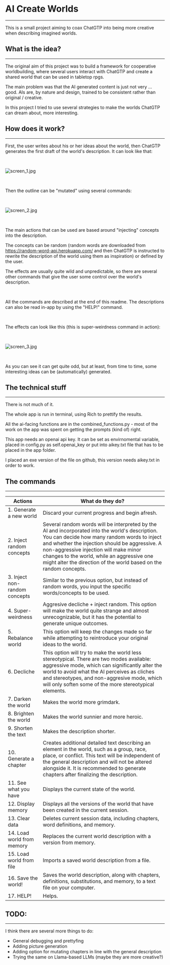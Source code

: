 # AI Create Worlds

---
This is a small project aiming to coax ChatGTP into being more creative when describing imagined 
worlds.


## What is the idea?

---
The original aim of this project was to build a framework for cooperative worldbuilding, where 
several users interact with ChatGTP and create a shared world that can be used in tabletop rpgs.  

The main problem was that the AI generated content is just not very ... good. AIs are, by nature 
and design, trained to be consistent rather than original / creative.

In this project I tried to use several strategies to make the worlds ChatGTP can dream about, 
more interesting.
 


## How does it work?

---
First, the user writes about his or her ideas about the world, then ChatGTP generates the first 
draft of the world's description. It can look like that:

&nbsp;

![screen_1.jpg](img%2Fscreen_1.jpg)

&nbsp;

Then the outline can be "mutated" using several commands:

&nbsp;

![screen_2.jpg](img%2Fscreen_2.jpg)

&nbsp;
&nbsp;

The main actions that can be used are based around "injecting" concepts into the description.

The concepts can be random (random words are downloaded from https://random-word-api.herokuapp.com/
and then ChatGTP is instructed to rewrite the description of the world using them as inspiration) 
or defined by the user. 


The effects are usually quite wild and unpredictable, so there are several other commands that 
give the user some control over the world's description.

&nbsp;

All the commands are described at the end of this readme. The descriptions can also be read 
in-app by using the "HELP!" command. 

&nbsp;

The effects can look like this (this is super-weirdness command in action):

&nbsp;

![screen_3.jpg](img%2Fscreen_3.jpg)

&nbsp;

As you can see it can get quite odd, but at least, from time to time, some 
interesting ideas can be (automatically) generated.  


## The technical stuff

---
There is not much of it.

The whole app is run in terminal, using Rich to prettify the results. 

All the ai-facing functions are in the combined_functions.py - most of the work on the app was 
spent on getting the prompts (kind of) right. 

This app needs an openai api key. It can be set as envirnomental variable, placed in config.py 
as self.openai_key or put into aikey.txt file that has to be placed in the app folder.

I placed an exe version of the file on github, this version needs aikey.txt in order to work. 


## The commands

---

|Actions|What do they do?|
|---|---|
|1. Generate a new world|Discard your current progress and begin afresh.|
|2. Inject random concepts|Several random words will be interpreted by the AI and incorporated into the world's description. You can decide how many random words to inject and whether the injection should be aggressive. A non-aggressive injection will make minor changes to the world, while an aggressive one might alter the direction of the world based on the random concepts.|
|3. Inject non-random concepts| Similar to the previous option, but instead of random words, you input the specific words/concepts to be used.
|4. Super-weirdness| Aggresive decliche + inject random. This option will make the world quite strange and almost unrecognizable, but it has the potential to generate unique outcomes.
|5. Rebalance world| This option will keep the changes made so far while attempting to reintroduce your original ideas to the world.
|6. Decliche| This option will try to make the world less stereotypical. There are two modes available: aggressive mode, which can significantly alter the world to avoid what the AI perceives as cliches and stereotypes, and non-aggresive mode, which will only soften some of the more stereotypical elements.
|7. Darken the world| Makes the world more grimdark.
|8. Brighten the world| Makes the world sunnier and more heroic.
|9. Shorten the text| Makes the description shorter.
|10. Generate a chapter| Creates additional detailed text describing an element in the world, such as a group, race, place, or conflict. This text will be independent of the general description and will not be altered alongside it. It is recommended to generate chapters after finalizing the description.
|11. See what you have| Displays the current state of the world.
|12. Display memory| Displays all the versions of the world that have been created in the current session.
|13. Clear data| Deletes current session data, including chapters, word definitions, and memory.
|14. Load world from memory| Replaces the current world description with a version from memory.
|15. Load world from file| Imports a saved world description from a file.
|16. Save the world!| Saves the world description, along with chapters, definitions, substitutions, and memory, to a text file on your computer.
|17. HELP!|Helps.


## TODO:

---
I think there are several more things to do:

- General debugging and prettyfing
- Adding picture generation
- Adding option for mutating chapters in line with the general description
- Trying the same on Llama-based LLMs (maybe they are more creative?)

